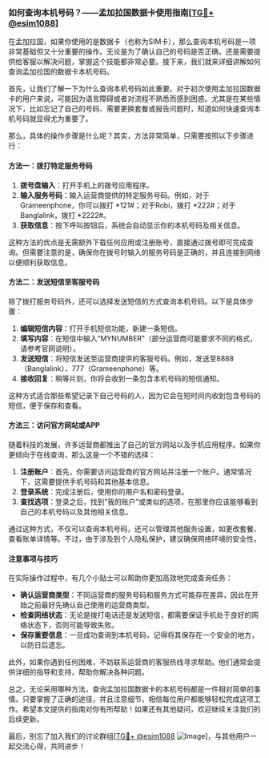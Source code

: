 ### 如何查询本机号码？——孟加拉国数据卡使用指南[[TG💪+ @esim1088](https://t.me/s/esim1088)]

在孟加拉国，如果你使用的是数据卡（也称为SIM卡），那么查询本机号码是一项非常基础但又十分重要的操作。无论是为了确认自己的号码是否正确，还是需要提供给客服以解决问题，掌握这个技能都非常必要。接下来，我们就来详细讲解如何查询孟加拉国的数据卡本机号码。

首先，让我们了解一下为什么查询本机号码如此重要。对于初次使用孟加拉国数据卡的用户来说，可能因为语言障碍或者对流程不熟悉而感到困惑。尤其是在某些情况下，比如忘记了自己的号码、需要更换套餐或报告问题时，知道如何快速查询本机号码就显得尤为重要了。

那么，具体的操作步骤是什么呢？其实，方法非常简单，只需要按照以下步骤进行：

#### 方法一：拨打特定服务号码

1. **拨号盘输入**：打开手机上的拨号应用程序。
2. **输入服务号码**：输入运营商提供的特定服务号码。例如，对于Grameenphone，你可以拨打 *121#；对于Robi，拨打 *222#；对于Banglalink，拨打 *2222#。
3. **获取信息**：按下呼叫按钮后，系统会自动显示你的本机号码及相关信息。

这种方法的优点是无需额外下载任何应用或注册账号，直接通过拨号即可完成查询。但需要注意的是，确保你在拨号时输入的服务号码是正确的，并且连接到网络以便顺利获取信息。

#### 方法二：发送短信至客服号码

除了拨打服务号码外，还可以选择发送短信的方式查询本机号码。以下是具体步骤：

1. **编辑短信内容**：打开手机短信功能，新建一条短信。
2. **填写内容**：在短信中输入“MYNUMBER”（部分运营商可能要求不同的格式，请参考官网说明）。
3. **发送短信**：将短信发送至运营商提供的客服号码。例如，发送至8888（Banglalink）、777（Grameenphone）等。
4. **接收回复**：稍等片刻，你将会收到一条包含本机号码的短信通知。

这种方式适合那些希望记录下自己号码的人，因为它会在短时间内收到包含号码的短信，便于保存和查看。

#### 方法三：访问官方网站或APP

随着科技的发展，许多运营商都推出了自己的官方网站以及手机应用程序。如果你更倾向于在线查询，那么这是一个不错的选择：

1. **注册账户**：首先，你需要访问运营商的官方网站并注册一个账户。通常情况下，这需要提供手机号码和其他基本信息。
2. **登录系统**：完成注册后，使用你的用户名和密码登录。
3. **查找选项**：登录之后，找到“我的账户”或类似的选项，在那里你应该能够看到自己的本机号码以及其他相关信息。

通过这种方式，不仅可以查询本机号码，还可以管理其他服务设置，如更改套餐、查看账单详情等。不过，由于涉及到个人隐私保护，建议确保网络环境的安全性。

#### 注意事项与技巧

在实际操作过程中，有几个小贴士可以帮助你更加高效地完成查询任务：

- **确认运营商类型**：不同运营商的服务号码和服务方式可能存在差异，因此在开始之前最好先确认自己使用的运营商类型。
- **检查网络状态**：无论是拨打电话还是发送短信，都需要保证手机处于良好的网络状态下，否则可能导致失败。
- **保存重要信息**：一旦成功查询到本机号码，记得将其保存在一个安全的地方，以防日后遗忘。

此外，如果你遇到任何困难，不妨联系运营商的客服热线寻求帮助。他们通常会提供详细的指导和支持，帮助你解决各种问题。

总之，无论采用哪种方法，查询孟加拉国数据卡的本机号码都是一件相对简单的事情。只要掌握了正确的途径，并且注意细节，相信每位用户都能够轻松完成这项工作。希望本文提供的指南对你有所帮助！如果还有其他疑问，欢迎继续关注我们的后续更新。

最后，别忘了加入我们的讨论群组[[TG💪+ @esim1088](https://t.me/s/esim1088) ![Image](https://i.postimg.cc/4NQfJmqS/Snipaste-2025-05-13-00-14-12.png)]，与其他用户一起交流心得，共同进步！